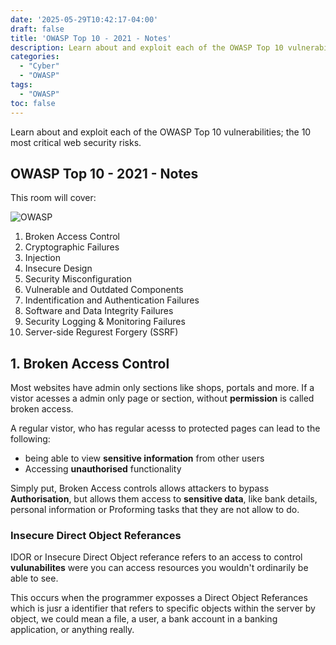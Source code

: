 ```yaml
---
date: '2025-05-29T10:42:17-04:00'
draft: false
title: 'OWASP Top 10 - 2021 - Notes'
description: Learn about and exploit each of the OWASP Top 10 vulnerabilities; the 10 most critical web security risks.
categories:
  - "Cyber"
  - "OWASP"
tags:
  - "OWASP"
toc: false
---
```

Learn about and exploit each of the OWASP Top 10 vulnerabilities; the 10 most critical web security risks.

## OWASP Top 10 - 2021 - Notes


This room will cover:

![OWASP](/images/owasp.png#floatright)

1. Broken Access Control
2. Cryptographic Failures
3. Injection
4. Insecure Design
5. Security Misconfiguration
6. Vulnerable and Outdated Components
7. Indentification and Authentication Failures
8. Software and Data Integrity Failures
9. Security Logging & Monitoring Failures
10. Server-side Regurest Forgery (SSRF)
 
## 1. Broken Access Control
Most websites have admin only sections like shops, portals and more. If a vistor acesses a admin only page or section, without **permission** is called broken access.

A regular vistor, who has regular acesss to protected pages can lead to the following:

- being able to view **sensitive information** from other users
- Accessing **unauthorised** functionality 

Simply put, Broken Access controls allows attackers to bypass **Authorisation**, but allows them access to **sensitive data**, like bank details, personal information or Proforming tasks that they are not allow to do. 

### Insecure Direct Object Referances

IDOR or Insecure Direct Object referance refers to an access to control **vulunabilites** were you can access resources you wouldn't ordinarily be able to see.

This occurs when the programmer exposses a Direct Object Referances which is jusr a identifier that refers to specific objects within the server by object, we could mean a file, a user, a bank account in a banking application, or anything really.